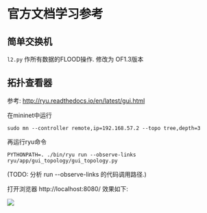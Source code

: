 

# 官方文档学习参考

## 简单交换机
`l2.py` 作所有数据的FLOOD操作. 修改为 OF1.3版本

## 拓扑查看器
参考: http://ryu.readthedocs.io/en/latest/gui.html

在mininet中运行
```
sudo mn --controller remote,ip=192.168.57.2 --topo tree,depth=3
```

再运行ryu命令
```
PYTHONPATH=. ./bin/ryu run --observe-links ryu/app/gui_topology/gui_topology.py
```

(TODO: 分析 run --observe-links 的代码调用路径.)  

打开浏览器 http://localhost:8080/ 效果如下:

![](http://ryu.readthedocs.io/en/latest/_images/gui.png)